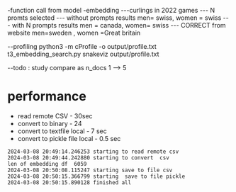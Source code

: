 -function call from model
-embedding
---curlings  in 2022 games
--- N promts selected
--- without prompts results men= swiss, women = swiss
--- with N prompts results  men = canada, women= swiss
--- CORRECT  from website   men=sweden , women =Great britain

--profiling
python3 -m cProfile -o output/profile.txt t3_embedding_search.py
snakeviz output/profile.txt

--todo : study compare as n_docs 1 --> 5


# performance
- read remote CSV - 30sec
- convert to binary - 24
- convert to textfile local - 7 sec
- convert to pickle file local - 0.5 sec
```
2024-03-08 20:49:14.246253 starting to read remote csv
2024-03-08 20:49:44.242880 starting to convert  csv
len of embedding df  6059
2024-03-08 20:50:08.115247 starting save to file csv
2024-03-08 20:50:15.366799 starting  save to file pickle
2024-03-08 20:50:15.890128 finished all
```
